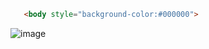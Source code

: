 ```html
   <body style="background-color:#000000">
```
![image](https://github.com/technodono/crits-crusade/assets/22761234/eb213091-a0c7-40ee-aa34-78392351eabe)

